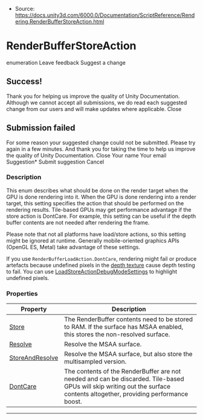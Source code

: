 * Source: https://docs.unity3d.com/6000.0/Documentation/ScriptReference/Rendering.RenderBufferStoreAction.html

# RenderBufferStoreAction
enumeration
Leave feedback
Suggest a change
## Success!
Thank you for helping us improve the quality of Unity Documentation. Although we cannot accept all submissions, we do read each suggested change from our users and will make updates where applicable.
Close
## Submission failed
For some reason your suggested change could not be submitted. Please <a>try again</a> in a few minutes. And thank you for taking the time to help us improve the quality of Unity Documentation.
Close
Your name Your email Suggestion* Submit suggestion
Cancel
### Description
This enum describes what should be done on the render target when the GPU is done rendering into it.
When the GPU is done rendering into a render target, this setting specifies the action that should be performed on the rendering results. Tile-based GPUs may get performance advantage if the store action is DontCare. For example, this setting can be useful if the depth buffer contents are not needed after rendering the frame.  
  
Please note that not all platforms have load/store actions, so this setting might be ignored at runtime. Generally mobile-oriented graphics APIs (OpenGL ES, Metal) take advantage of these settings.  
  
If you use `RenderBufferLoadAction.DontCare`, rendering might fail or produce artefacts because undefined pixels in the [depth texture](https://docs.unity3d.com/6000.0/Documentation/Manual/SL-CameraDepthTexture.html) cause depth testing to fail. You can use [LoadStoreActionDebugModeSettings](https://docs.unity3d.com/6000.0/Documentation/ScriptReference/Rendering.LoadStoreActionDebugModeSettings.html) to highlight undefined pixels.
### Properties
Property | Description  
---|---  
[Store](https://docs.unity3d.com/6000.0/Documentation/ScriptReference/Rendering.RenderBufferStoreAction.Store.html) | The RenderBuffer contents need to be stored to RAM. If the surface has MSAA enabled, this stores the non-resolved surface.  
[Resolve](https://docs.unity3d.com/6000.0/Documentation/ScriptReference/Rendering.RenderBufferStoreAction.Resolve.html) | Resolve the MSAA surface.  
[StoreAndResolve](https://docs.unity3d.com/6000.0/Documentation/ScriptReference/Rendering.RenderBufferStoreAction.StoreAndResolve.html) | Resolve the MSAA surface, but also store the multisampled version.  
[DontCare](https://docs.unity3d.com/6000.0/Documentation/ScriptReference/Rendering.RenderBufferStoreAction.DontCare.html) | The contents of the RenderBuffer are not needed and can be discarded. Tile-based GPUs will skip writing out the surface contents altogether, providing performance boost.  
* * *

